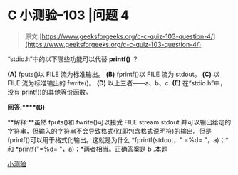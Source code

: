 # C 小测验–103 |问题 4

> 原文:[https://www.geeksforgeeks.org/c-c-quiz-103-question-4/](https://www.geeksforgeeks.org/c-c-quiz-103-question-4/)

“stdio.h”中的以下哪些功能可以代替 **printf()** ？

**(A)** fputs()以 FILE 流为标准输出。
**(B)** fprintf()以 FILE 流为 stdout。
**(C)** 以 FILE 流为标准输出的 fwrite()。
**(D)** 以上三者——a、b、c.
**(E)** 在“stdio.h”中，没有 printf()的其他等价函数。

**回答:****(B)**

**解释:**虽然 fputs()和 fwrite()可以接受 FILE stream stdout 并可以输出给定的字符串，但输入的字符串不会导致格式化(即包含格式说明符)的输出。但是 fprintf()可以用于格式化输出。这就是为什么 *fprintf(stdout，" =%d= "，a)；*和 *printf("=%d= "，a)；*两者相当。正确答案是 b .本题

[小测验](https://www.geeksforgeeks.org/c-quiz-103-gq/)